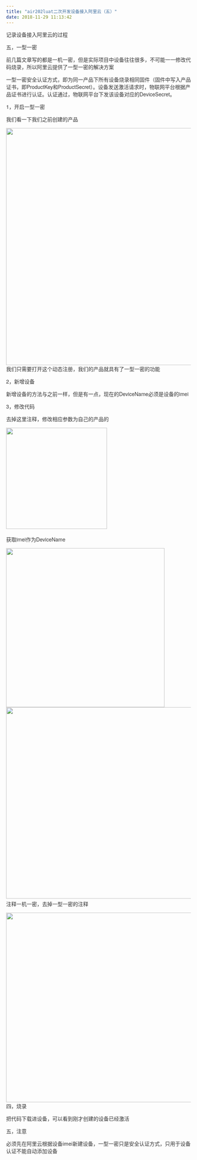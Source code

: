 ```yaml
---
title: "air202luat二次开发设备接入阿里云（五）"
date: 2018-11-29 11:13:42
---
```


<p style="color: rgb(51, 51, 51);">记录设备接入阿里云的过程</p><p style="color: rgb(51, 51, 51);">五，一型一密</p><p style="color: rgb(51, 51, 51);">前几篇文章写的都是一机一密，但是实际项目中设备往往很多，不可能一一修改代码烧录，所以阿里云提供了一型一密的解决方案</p><p style="color: rgb(51, 51, 51);"><span style="font-family: PingFangSC, &quot;helvetica neue&quot;, &quot;hiragino sans gb&quot;, arial, &quot;microsoft yahei ui&quot;, &quot;microsoft yahei&quot;, simsun, sans-serif;">一型一密安全认证方式，即为同一产品下所有设备烧录相同固件（固件中写入产品证书，即ProductKey和ProductSecret）。设备发送激活请求时，物联网平台根据产品证书进行认证。认证通过，物联网平台下发该设备对应的DeviceSecret。</span></p><p style="color: rgb(51, 51, 51);"><span style="font-family: PingFangSC, &quot;helvetica neue&quot;, &quot;hiragino sans gb&quot;, arial, &quot;microsoft yahei ui&quot;, &quot;microsoft yahei&quot;, simsun, sans-serif;">1，开启一型一密</span></p><p style="color: rgb(51, 51, 51);"><span style="font-family: PingFangSC, &quot;helvetica neue&quot;, &quot;hiragino sans gb&quot;, arial, &quot;microsoft yahei ui&quot;, &quot;microsoft yahei&quot;, simsun, sans-serif;">我们看一下我们之前创建的产品</span></p><p style="color: rgb(51, 51, 51);"><img src="http://oldask.openluat.com/image/show/attachments-2018-11-BRa2cIJC5bff55bf3466d.png" style="width: 644px;" class="img-responsive"><span style="font-family: PingFangSC, &quot;helvetica neue&quot;, &quot;hiragino sans gb&quot;, arial, &quot;microsoft yahei ui&quot;, &quot;microsoft yahei&quot;, simsun, sans-serif;">我们只需要打开这个动态注册，我们的产品就具有了一型一密的功能</span></p><p style="color: rgb(51, 51, 51);"><span style="font-family: PingFangSC, &quot;helvetica neue&quot;, &quot;hiragino sans gb&quot;, arial, &quot;microsoft yahei ui&quot;, &quot;microsoft yahei&quot;, simsun, sans-serif;">2，新增设备</span></p><p style=""><font face="PingFangSC, helvetica neue, hiragino sans gb, arial, microsoft yahei ui, microsoft yahei, simsun, sans-serif" style="color: rgb(51, 51, 51);">新增设备的方法与之前一样，但是有一点，现在的DeviceName必须是设备的imei</font></p><p style=""><font face="PingFangSC, helvetica neue, hiragino sans gb, arial, microsoft yahei ui, microsoft yahei, simsun, sans-serif" style="color: rgb(51, 51, 51);">3，修改代码</font></p><p style=""><font face="PingFangSC, helvetica neue, hiragino sans gb, arial, microsoft yahei ui, microsoft yahei, simsun, sans-serif" style="color: rgb(51, 51, 51);">去掉这里注释，修改相应参数为自己的产品的</font></p><p style="color: rgb(51, 51, 51);"><img src="http://oldask.openluat.com/image/show/attachments-2018-11-BKJBB2195bff577f50192.png" style="width: 275px;" class="img-responsive"><span style="font-family: PingFangSC, &quot;helvetica neue&quot;, &quot;hiragino sans gb&quot;, arial, &quot;microsoft yahei ui&quot;, &quot;microsoft yahei&quot;, simsun, sans-serif;"><br></span></p><p style="color: rgb(51, 51, 51);"><span style="font-family: PingFangSC, &quot;helvetica neue&quot;, &quot;hiragino sans gb&quot;, arial, &quot;microsoft yahei ui&quot;, &quot;microsoft yahei&quot;, simsun, sans-serif;">获取imei作为DeviceName</span></p><p style="color: rgb(51, 51, 51);"><img src="http://oldask.openluat.com/image/show/attachments-2018-11-nxt2gWMt5bff585b990a4.png" style="width: 432px;" class="img-responsive"><img src="http://oldask.openluat.com/image/show/attachments-2018-11-STB9eZDc5bff587892a25.png" style="width: 520px;" class="img-responsive"><span style="font-family: PingFangSC, &quot;helvetica neue&quot;, &quot;hiragino sans gb&quot;, arial, &quot;microsoft yahei ui&quot;, &quot;microsoft yahei&quot;, simsun, sans-serif;"><br></span>注释一机一密，去掉一型一密的注释</p><p style="color: rgb(51, 51, 51);"><img src="http://oldask.openluat.com/image/show/attachments-2018-11-F3yatlAU5bff58217a5a7.png" style="width: 515px;" class="img-responsive">四，烧录</p><p style="color: rgb(51, 51, 51);">把代码下载进设备，可以看到刚才创建的设备已经激活</p><p style="color: rgb(51, 51, 51);">五，注意</p><p style="color: rgb(51, 51, 51);">必须先在阿里云根据设备imei新建设备，一型一密只是<span style="font-family: PingFangSC, &quot;helvetica neue&quot;, &quot;hiragino sans gb&quot;, arial, &quot;microsoft yahei ui&quot;, &quot;microsoft yahei&quot;, simsun, sans-serif;">安全认证方式，只用于设备认证不能自动添加设备</span></p>
